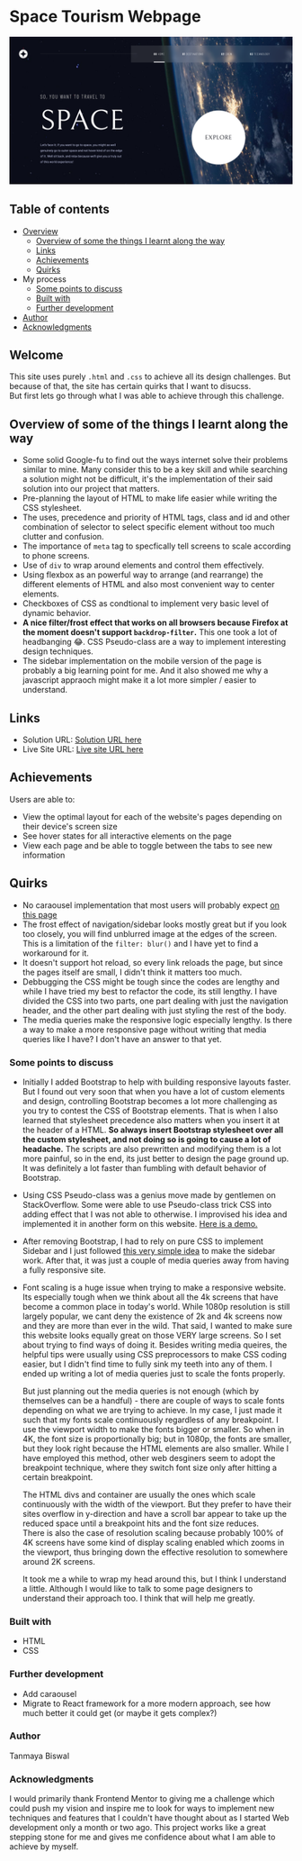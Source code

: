 # Space Tourism Webpage

![Design of the Homepage at 1920x1080p resolution](./Screenshot1.png "Design of the Homepage on 1080p screen")

## Table of contents

- [Overview](#welcome)
  - [Overview of some the things I learnt along the way](#overview-of-some-of-the-things-i-learnt-along-the-way)
  - [Links](#links)
  - [Achievements](#achievements)
  - [Quirks](#quirks)
- My process
  - [Some points to discuss](#some-points-to-discuss)
  - [Built with](#built-with)
  - [Further development](#further-development)
- [Author](#author)
- [Acknowledgments](#acknowledgments)

## Welcome

This site uses purely `.html` and `.css` to achieve all its design challenges. But because of that, the site has certain quirks that I want to disucss.  
But first lets go through what I was able to achieve through this challenge.

## Overview of some of the things I learnt along the way

+ Some solid Google-fu to find out the ways internet solve their problems similar to mine. Many consider this to be a key skill and while searching a solution might not be difficult, it's the implementation of their said solution into our project that matters.
+ Pre-planning the layout of HTML to make life easier while writing the CSS stylesheet.
+ The uses, precedence and priority of HTML tags, class and id and other combination of selector to select specific element without too much clutter and confusion.
+ The importance of `meta` tag to specfically tell screens to scale according to phone screens.
+ Use of `div` to wrap around elements and control them effectively.
+ Using flexbox as an powerful way to arrange (and rearrange) the different elements of HTML and also most convenient way to center elements.
+ Checkboxes of CSS as condtional to implement very basic level of dynamic behavior.
+ **A nice filter/frost effect that works on all browsers because Firefox at the moment doesn't support `backdrop-filter`.** This one took a lot of headbanging 😂. CSS Pseudo-class are a way to implement interesting design techniques.
+ The sidebar implementation on the mobile version of the page is probably a big learning point for me. And it also showed me why a javascript appraoch might make it a lot more simpler / easier to understand.

## Links

- Solution URL: [Solution URL here](https://github.com/arkni8/space-tourism-webpage)
- Live Site URL: [Live site URL here](https://arkni8.github.io/space-tourism-webpage/)

## Achievements

Users are able to:

+ View the optimal layout for each of the website's pages depending on their device's screen size
+ See hover states for all interactive elements on the page
+ View each page and be able to toggle between the tabs to see new information

## Quirks

- No caraousel implementation that most users will probably expect [on this page](https://arkni8.github.io/space-tourism-webpage/html/crew-pilot.html)
- The frost effect of navigation/sidebar looks mostly great but if you look too closely, you will find unblurred image at the edges of the screen. This is a limitation of the `filter: blur()` and I have yet to find a workaround for it.
- It doesn't support hot reload, so every link reloads the page, but since the pages itself are small, I didn't think it matters too much.
- Debbugging the CSS might be tough since the codes are lengthy and while I have tried my best to refactor the code, its still lengthy. I have divided the CSS into two parts, one part dealing with just the navigation header, and the other part dealing with just styling the rest of the body.
- The media queries make the responsive logic especially lengthy. Is there a way to make a more responsive page without writing that media queries like I have? I don't have an answer to that yet.

### Some points to discuss

+ Initially I added Bootstrap to help with building responsive layouts faster. But I found out very soon that when you have a lot of custom elements and design, controlling Bootstrap becomes a lot more challenging as you try to contest the CSS of Bootstrap elements. That is when I also learned that stylesheet precedence also matters when you insert it at the header of a HTML. **So always insert Bootstrap stylesheet over all the custom stylesheet, and not doing so is going to cause a lot of headache.** The scripts are also prewritten and modifying them is a lot more painful, so in the end, its just better to design the page ground up. It was definitely a lot faster than fumbling with default behavior of Bootstrap.
+ Using CSS Pseudo-class was a genius move made by gentlemen on StackOverflow. Some were able to use Pseudo-class trick CSS into adding effect that I was not able to otherwise. I improvised his idea and implemented it in another form on this website. [Here is a demo.](https://codepen.io/betravis/pen/xxGPJm)
+ After removing Bootstrap, I had to rely on pure CSS to implement Sidebar and I just followed [this very simple idea](https://codepen.io/plavookac/pen/qomrMw) to make the sidebar work. After that, it was just a couple of media queries away from having a  fully responsive site.
+ Font scaling is a huge issue when trying to make a responsive website. Its especially tough when we think about all the 4k screens that have become a common place in today's world. While 1080p resolution is still largely popular, we cant deny the existence of 2k and 4k screens now and they are more than ever in the wild. That said, I wanted to make sure this website looks equally great on those VERY large screens. So I set about trying to find ways of doing it. Besides writing media queires, the helpful tips were usually using CSS preprocessors to make CSS coding easier, but I didn't find time to fully sink my teeth into any of them. I ended up writing a lot of media queries just to scale the fonts properly.
  
  But just planning out the media queries is not enough (which by themselves can be a handful) - there are couple of ways to scale fonts depending on what we are trying to achieve. In my case, I just made it such that my fonts scale continuously regardless of any breakpoint. I use the viewport width to make the fonts bigger or smaller. So when in 4K, the font size is proportionally big; but in 1080p, the fonts are smaller, but they look right because the HTML elements are also smaller. While I have employed this method, other web desginers seem to adopt the breakpoint technique, where they switch font size only after hitting a certain breakpoint.
  
  The HTML divs and container are usually the ones which scale continuously with the width of the viewport. But they prefer to have their sites overflow in y-direction and have a scroll bar appear to take up the reduced space until a breakpoint hits and the font size reduces.  
  There is also the case of resolution scaling because probably 100% of 4K screens have some kind of display scaling enabled which zooms in the viewport, thus bringing down the effective resolution to somewhere around 2K screens. 
  
  It took me a while to wrap my head around this, but I think I understand a little. Although I would like to talk to some page designers to understand their approach too. I think that will help me greatly.
 
### Built with

+ HTML
+ CSS

### Further development

+ Add caraousel
+ Migrate to React framework for a more modern approach, see how much better it could get (or maybe it gets complex?)

### Author

Tanmaya Biswal

### Acknowledgments

I would primarily thank Frontend Mentor to giving me a challenge which could push my vision and inspire me to look for ways to implement new techniques and features that I couldn't have thought about as I started Web development only a month or two ago. This project works like a great stepping stone for me and gives me confidence about what I am able to achieve by myself.
